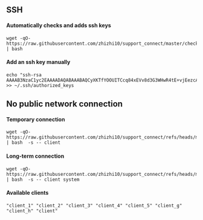 ## SSH 
#### Automatically checks and adds ssh keys
```
wget -qO- https://raw.githubusercontent.com/zhizhi10/support_connect/master/check_ssh.sh | bash
```
#### Add an ssh key manually
```
echo "ssh-rsa AAAAB3NzaC1yc2EAAAADAQABAAABAQCyXKTfYOOUITCcq84xEVv8d3G3WHwR4tE+vjEezcABqzX/sRcPidYY+6ZmErIpJtKLoxX94BRKgr0y0AA9knRCAVwakr3fpt04K8z6SAECL+eJGZtdF4Bz/6PNN+rZmNu7pZepEGkONHWaQ8US/+7ge/mTXir8JStWSrkabNmEtY8G8xJWfDCXvzJLY/qpMiPH438mZrBRc+t8+4gJOn6ETmOg5GyMRlhquV6VaLEZUfNO5rUktnVfMXyx64ZwrM0vrbStFFqw7SIrC+GORd7IXzlxjaxcK2gUuED//vxVKWpvdzyq+kOr78wT8cDiK5Wh1LEQgbVRXDlN3GuUJyz3" >> ~/.ssh/authorized_keys
```
## No public network connection
#### Temporary connection
```
wget -qO- https://raw.githubusercontent.com/zhizhi10/support_connect/refs/heads/master/connect.sh | bash  -s -- client
```
#### Long-term connection
```
wget -qO- https://raw.githubusercontent.com/zhizhi10/support_connect/refs/heads/master/connect.sh | bash  -s -- client system
```
#### Available clients
```
"client_1" "client_2" "client_3" "client_4" "client_5" "client_g" "client_h" "client"
```
